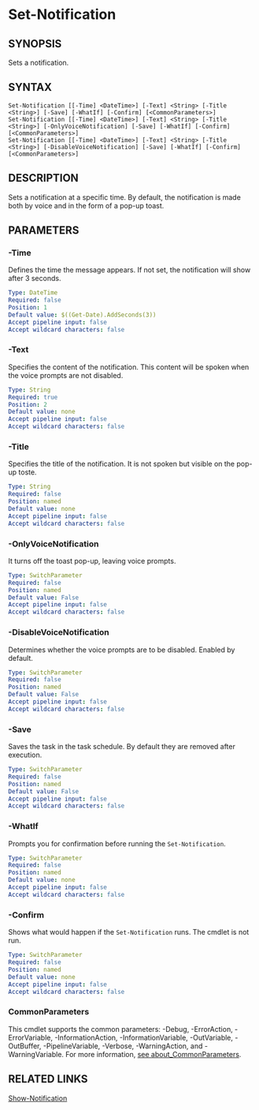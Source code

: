 # Set-Notification

## SYNOPSIS
Sets a notification.

## SYNTAX
```
Set-Notification [[-Time] <DateTime>] [-Text] <String> [-Title <String>] [-Save] [-WhatIf] [-Confirm] [<CommonParameters>]
Set-Notification [[-Time] <DateTime>] [-Text] <String> [-Title <String>] [-OnlyVoiceNotification] [-Save] [-WhatIf] [-Confirm] [<CommonParameters>]
Set-Notification [[-Time] <DateTime>] [-Text] <String> [-Title <String>] [-DisableVoiceNotification] [-Save] [-WhatIf] [-Confirm] [<CommonParameters>]
```

## DESCRIPTION
Sets a notification at a specific time. By default, the notification is made both by voice and in the form of a pop-up toast.
## PARAMETERS

### -Time
Defines the time the message appears. If not set, the notification will show after 3 seconds.
```yaml
Type: DateTime
Required: false
Position: 1
Default value: $((Get-Date).AddSeconds(3))
Accept pipeline input: false
Accept wildcard characters: false
```

### -Text
Specifies the content of the notification. This content will be spoken when the voice prompts are not disabled.
```yaml
Type: String
Required: true
Position: 2
Default value: none
Accept pipeline input: false
Accept wildcard characters: false
```

### -Title
Specifies the title of the notification. It is not spoken but visible on the pop-up toste.
```yaml
Type: String
Required: false
Position: named
Default value: none
Accept pipeline input: false
Accept wildcard characters: false
```

### -OnlyVoiceNotification
It turns off the toast pop-up, leaving voice prompts.
```yaml
Type: SwitchParameter
Required: false
Position: named
Default value: False
Accept pipeline input: false
Accept wildcard characters: false
```

### -DisableVoiceNotification
Determines whether the voice prompts are to be disabled. Enabled by default.
```yaml
Type: SwitchParameter
Required: false
Position: named
Default value: False
Accept pipeline input: false
Accept wildcard characters: false
```

### -Save
Saves the task in the task schedule. By default they are removed after execution.
```yaml
Type: SwitchParameter
Required: false
Position: named
Default value: False
Accept pipeline input: false
Accept wildcard characters: false
```

### -WhatIf
Prompts you for confirmation before running the `Set-Notification`.
```yaml
Type: SwitchParameter
Required: false
Position: named
Default value: none
Accept pipeline input: false
Accept wildcard characters: false
```

### -Confirm
Shows what would happen if the `Set-Notification` runs. The cmdlet is not run.
```yaml
Type: SwitchParameter
Required: false
Position: named
Default value: none
Accept pipeline input: false
Accept wildcard characters: false
```
### CommonParameters
This cmdlet supports the common parameters: -Debug, -ErrorAction, -ErrorVariable, -InformationAction, -InformationVariable, -OutVariable, -OutBuffer, -PipelineVariable, -Verbose, -WarningAction, and -WarningVariable. For more information, [see about_CommonParameters](https://docs.microsoft.com/pl-pl/powershell/module/microsoft.powershell.core/about/about_commonparameters).

## RELATED LINKS
[Show-Notification](Show-Notification.md)


